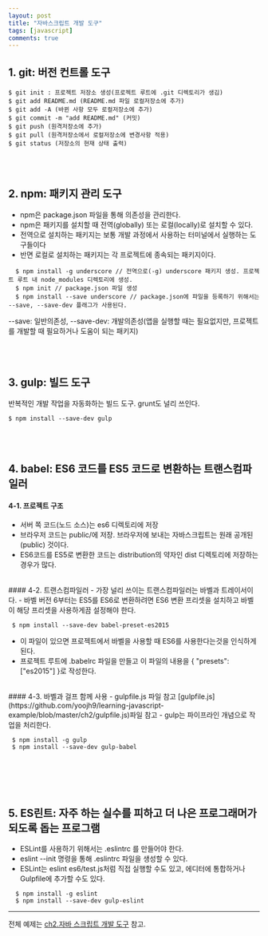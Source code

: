 ```yaml
---
layout: post
title: "자바스크립트 개발 도구"
tags: [javascript]
comments: true
---
```


## 1. git: 버전 컨트롤 도구
```
$ git init : 프로젝트 저장소 생성(프로젝트 루트에 .git 디렉토리가 생김)
$ git add README.md (README.md 파일 로컬저장소에 추가) 
$ git add -A (바뀐 사항 모두 로컬저장소에 추가)
$ git commit -m "add README.md" (커밋) 
$ git push (원격저장소에 추가) 
$ git pull (원격저장소에서 로컬저장소에 변경사항 적용)
$ git status (저장소의 현재 상태 출력) 
```
<br/><br/>
## 2. npm: 패키지 관리 도구
  - npm은 package.json 파일을 통해 의존성을 관리한다. 
  - npm은 패키지를 설치할 때 전역(globally) 또는 로컬(locally)로 설치할 수 있다.
  - 전역으로 설치하는 패키지는 보통 개발 과정에서 사용하는 터미널에서 실행하는 도구들이다
  - 반면 로컬로 설치하는 패키지는 각 프로젝트에 종속되는 패키지이다.
  
```
  $ npm install -g underscore // 전역으로(-g) underscore 패키지 생성. 프로젝트 루트 내 node_modules 디렉토리에 생성. 
  $ npm init // package.json 파일 생성
  $ npm install --save underscore // package.json에 파일을 등록하기 위해서는 --save, --save-dev 플래그가 사용된다.
```
  \--save: 일반의존성, \--save-dev: 개발의존성(앱을 실행할 때는 필요없지만, 프로젝트를 개발할 때 필요하거나 도움이 되는 패키지)

<br/><br/>
## 3. gulp: 빌드 도구
  반복적인 개발 작업을 자동화하는 빌드 도구. grunt도 널리 쓰인다.
```
$ npm install --save-dev gulp
```
<br/><br/>

## 4. babel: ES6 코드를 ES5 코드로 변환하는 트랜스컴파일러

#### 4-1. 프로젝트 구조
  - 서버 쪽 코드(노드 소스)는 es6 디렉토리에 저장  
  - 브라우저 코드는 public/에 저장. 브라우저에 보내는 자바스크립트는 원래 공개된(public) 것이다.  
  - ES6코드를 ES5로 변환한 코드는 distribution의 약자인 dist 디렉토리에 저장하는 경우가 많다.  

<br>
#### 4-2. 트랜스컴파일러
  - 가장 널리 쓰이는 트랜스컴파일러는 바벨과 트레이서이다.  
  - 바벨 버전 6부터는 ES5를 ES6로 변환하려면 ES6 변환 프리셋을 설치하고 바벨이 해당 프리셋을 사용하게끔 설정해야 한다.  
  
```
 $ npm install --save-dev babel-preset-es2015
```
  - 이 파일이 있으면 프로젝트에서 바벨을 사용할 때 ES6를 사용한다는것을 인식하게 된다.  
  - 프로젝트 루트에 .babelrc 파일을 만들고 이 파일의 내용을 { "presets":["es2015"] }로 작성한다.

<br>
#### 4-3. 바벨과 걸프 함께 사용
- gulpfile.js 파일 참고 [gulpfile.js](https://github.com/yoojh9/learning-javascript-example/blob/master/ch2/gulpfile.js)파일 참고
- gulp는 파이프라인 개념으로 작업을 처리한다.  

```
 $ npm install -g gulp
 $ npm install --save-dev gulp-babel
```

<br/><br/>
---
## 5. ES린트: 자주 하는 실수를 피하고 더 나은 프로그래머가 되도록 돕는 프로그램
  - ESLint를 사용하기 위해서는 .eslintrc 를 만들어야 한다.  
  - eslint --init 명령을 통해 .eslintrc 파일을 생성할 수 있다.  
  - ESLint는 eslint es6/test.js처럼 직접 실행할 수도 있고, 에디터에 통합하거나 Gulpfile에 추가할 수도 있다.
```
  $ npm install -g eslint
  $ npm install --save-dev gulp-eslint 
```

---
전체 예제는 [ch2.자바 스크립트 개발 도구](https://github.com/yoojh9/learning-javascript-example/tree/master/ch2) 참고.
